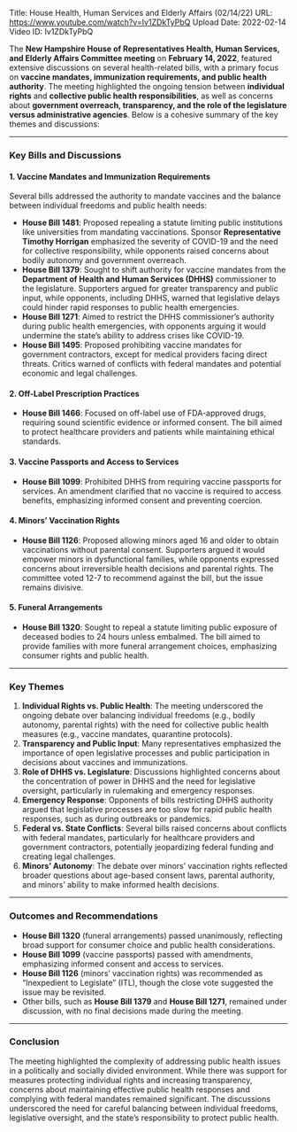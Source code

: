 Title: House Health, Human Services and Elderly Affairs (02/14/22)
URL: https://www.youtube.com/watch?v=Iv1ZDkTyPbQ
Upload Date: 2022-02-14
Video ID: Iv1ZDkTyPbQ

The **New Hampshire House of Representatives Health, Human Services, and Elderly Affairs Committee meeting** on **February 14, 2022**, featured extensive discussions on several health-related bills, with a primary focus on **vaccine mandates, immunization requirements, and public health authority**. The meeting highlighted the ongoing tension between **individual rights** and **collective public health responsibilities**, as well as concerns about **government overreach, transparency, and the role of the legislature versus administrative agencies**. Below is a cohesive summary of the key themes and discussions:

---

### **Key Bills and Discussions**

#### **1. Vaccine Mandates and Immunization Requirements**
Several bills addressed the authority to mandate vaccines and the balance between individual freedoms and public health needs:
- **House Bill 1481**: Proposed repealing a statute limiting public institutions like universities from mandating vaccinations. Sponsor **Representative Timothy Horrigan** emphasized the severity of COVID-19 and the need for collective responsibility, while opponents raised concerns about bodily autonomy and government overreach.
- **House Bill 1379**: Sought to shift authority for vaccine mandates from the **Department of Health and Human Services (DHHS)** commissioner to the legislature. Supporters argued for greater transparency and public input, while opponents, including DHHS, warned that legislative delays could hinder rapid responses to public health emergencies.
- **House Bill 1271**: Aimed to restrict the DHHS commissioner’s authority during public health emergencies, with opponents arguing it would undermine the state’s ability to address crises like COVID-19.
- **House Bill 1495**: Proposed prohibiting vaccine mandates for government contractors, except for medical providers facing direct threats. Critics warned of conflicts with federal mandates and potential economic and legal challenges.

#### **2. Off-Label Prescription Practices**
- **House Bill 1466**: Focused on off-label use of FDA-approved drugs, requiring sound scientific evidence or informed consent. The bill aimed to protect healthcare providers and patients while maintaining ethical standards.

#### **3. Vaccine Passports and Access to Services**
- **House Bill 1099**: Prohibited DHHS from requiring vaccine passports for services. An amendment clarified that no vaccine is required to access benefits, emphasizing informed consent and preventing coercion.

#### **4. Minors’ Vaccination Rights**
- **House Bill 1126**: Proposed allowing minors aged 16 and older to obtain vaccinations without parental consent. Supporters argued it would empower minors in dysfunctional families, while opponents expressed concerns about irreversible health decisions and parental rights. The committee voted 12-7 to recommend against the bill, but the issue remains divisive.

#### **5. Funeral Arrangements**
- **House Bill 1320**: Sought to repeal a statute limiting public exposure of deceased bodies to 24 hours unless embalmed. The bill aimed to provide families with more funeral arrangement choices, emphasizing consumer rights and public health.

---

### **Key Themes**
1. **Individual Rights vs. Public Health**: The meeting underscored the ongoing debate over balancing individual freedoms (e.g., bodily autonomy, parental rights) with the need for collective public health measures (e.g., vaccine mandates, quarantine protocols).
2. **Transparency and Public Input**: Many representatives emphasized the importance of open legislative processes and public participation in decisions about vaccines and immunizations.
3. **Role of DHHS vs. Legislature**: Discussions highlighted concerns about the concentration of power in DHHS and the need for legislative oversight, particularly in rulemaking and emergency responses.
4. **Emergency Response**: Opponents of bills restricting DHHS authority argued that legislative processes are too slow for rapid public health responses, such as during outbreaks or pandemics.
5. **Federal vs. State Conflicts**: Several bills raised concerns about conflicts with federal mandates, particularly for healthcare providers and government contractors, potentially jeopardizing federal funding and creating legal challenges.
6. **Minors’ Autonomy**: The debate over minors’ vaccination rights reflected broader questions about age-based consent laws, parental authority, and minors’ ability to make informed health decisions.

---

### **Outcomes and Recommendations**
- **House Bill 1320** (funeral arrangements) passed unanimously, reflecting broad support for consumer choice and public health considerations.
- **House Bill 1099** (vaccine passports) passed with amendments, emphasizing informed consent and access to services.
- **House Bill 1126** (minors’ vaccination rights) was recommended as “Inexpedient to Legislate” (ITL), though the close vote suggested the issue may be revisited.
- Other bills, such as **House Bill 1379** and **House Bill 1271**, remained under discussion, with no final decisions made during the meeting.

---

### **Conclusion**
The meeting highlighted the complexity of addressing public health issues in a politically and socially divided environment. While there was support for measures protecting individual rights and increasing transparency, concerns about maintaining effective public health responses and complying with federal mandates remained significant. The discussions underscored the need for careful balancing between individual freedoms, legislative oversight, and the state’s responsibility to protect public health.